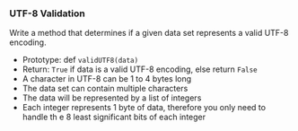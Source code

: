 ### UTF-8 Validation

Write a method that determines if a given data set represents a valid UTF-8 encoding.

  - Prototype: def `validUTF8(data)`
  - Return: `True` if data is a valid UTF-8 encoding, else return `False`
  - A character in UTF-8 can be 1 to 4 bytes long
  - The data set can contain multiple characters
  - The data will be represented by a list of integers
  - Each integer represents 1 byte of data, therefore you only need to handle th    e 8 least significant bits of each integer
